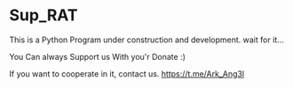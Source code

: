 # Sup_RAT
This is a Python Program under construction and development. wait for it... 

You Can always Support us With you'r Donate :)

If you want to cooperate in it, contact us. https://t.me/Ark_Ang3l
